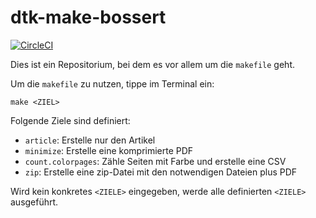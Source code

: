 dtk-make-bossert
===

[![CircleCI](https://circleci.com/gh/LukasCBossert/dtk-make.svg?style=svg)](https://circleci.com/gh/LukasCBossert/dtk-make)

Dies ist ein Repositorium, bei dem es vor allem um die `makefile` geht.

Um die `makefile` zu nutzen, tippe im Terminal ein:

```
make <ZIEL>
```

Folgende Ziele sind definiert:

- `article`: Erstelle nur den Artikel
- `minimize`: Erstelle eine komprimierte PDF
- `count.colorpages`: Zähle Seiten mit Farbe und erstelle eine CSV
- `zip`: Erstelle eine zip-Datei mit den notwendigen Dateien plus PDF

Wird kein konkretes `<ZIELE>` eingegeben, werde alle definierten `<ZIELE>` ausgeführt.
